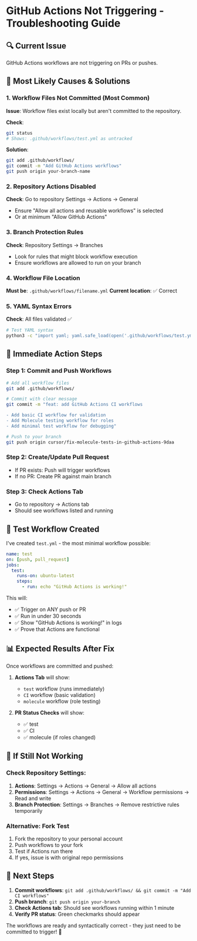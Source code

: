 # GitHub Actions Not Triggering - Troubleshooting Guide

## 🔍 **Current Issue**
GitHub Actions workflows are not triggering on PRs or pushes.

## 🎯 **Most Likely Causes & Solutions**

### 1. **Workflow Files Not Committed** (Most Common)
**Issue**: Workflow files exist locally but aren't committed to the repository.

**Check**:
```bash
git status
# Shows: .github/workflows/test.yml as untracked
```

**Solution**:
```bash
git add .github/workflows/
git commit -m "Add GitHub Actions workflows"
git push origin your-branch-name
```

### 2. **Repository Actions Disabled**
**Check**: Go to repository Settings → Actions → General
- Ensure "Allow all actions and reusable workflows" is selected
- Or at minimum "Allow GitHub Actions"

### 3. **Branch Protection Rules**
**Check**: Repository Settings → Branches
- Look for rules that might block workflow execution
- Ensure workflows are allowed to run on your branch

### 4. **Workflow File Location**
**Must be**: `.github/workflows/filename.yml`
**Current location**: ✅ Correct

### 5. **YAML Syntax Errors**
**Check**: All files validated ✅
```bash
# Test YAML syntax
python3 -c "import yaml; yaml.safe_load(open('.github/workflows/test.yml'))"
```

## 🚀 **Immediate Action Steps**

### Step 1: Commit and Push Workflows
```bash
# Add all workflow files
git add .github/workflows/

# Commit with clear message
git commit -m "feat: add GitHub Actions CI workflows

- Add basic CI workflow for validation
- Add Molecule testing workflow for roles
- Add minimal test workflow for debugging"

# Push to your branch
git push origin cursor/fix-molecule-tests-in-github-actions-9daa
```

### Step 2: Create/Update Pull Request
- If PR exists: Push will trigger workflows
- If no PR: Create PR against main branch

### Step 3: Check Actions Tab
- Go to repository → Actions tab
- Should see workflows listed and running

## 🔧 **Test Workflow Created**

I've created `test.yml` - the most minimal workflow possible:
```yaml
name: test
on: [push, pull_request]
jobs:
  test:
    runs-on: ubuntu-latest
    steps:
      - run: echo "GitHub Actions is working!"
```

This will:
- ✅ Trigger on ANY push or PR
- ✅ Run in under 30 seconds
- ✅ Show "GitHub Actions is working!" in logs
- ✅ Prove that Actions are functional

## 📊 **Expected Results After Fix**

Once workflows are committed and pushed:

1. **Actions Tab** will show:
   - `test` workflow (runs immediately)
   - `CI` workflow (basic validation)
   - `molecule` workflow (role testing)

2. **PR Status Checks** will show:
   - ✅ test
   - ✅ CI  
   - ✅ molecule (if roles changed)

## 🚨 **If Still Not Working**

### Check Repository Settings:
1. **Actions**: Settings → Actions → General → Allow all actions
2. **Permissions**: Settings → Actions → General → Workflow permissions → Read and write
3. **Branch Protection**: Settings → Branches → Remove restrictive rules temporarily

### Alternative: Fork Test
1. Fork the repository to your personal account
2. Push workflows to your fork
3. Test if Actions run there
4. If yes, issue is with original repo permissions

## 📝 **Next Steps**

1. **Commit workflows**: `git add .github/workflows/ && git commit -m "Add CI workflows"`
2. **Push branch**: `git push origin your-branch`
3. **Check Actions tab**: Should see workflows running within 1 minute
4. **Verify PR status**: Green checkmarks should appear

The workflows are ready and syntactically correct - they just need to be committed to trigger! 🚀
